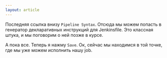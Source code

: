 ```yaml
---
layout: article
---
```

Последняя ссылка внизу `Pipeline Syntax`. Отсюда мы можем попасть в генератор декларативных инструкций для Jenkinsfile. Это классная штука, и мы поговорим о ней позже в курсе.

А пока все. Теперь я нажму `Save`. Ок, сейчас мы находимся в той точке, где мы уже можем исполнить нашу job.
